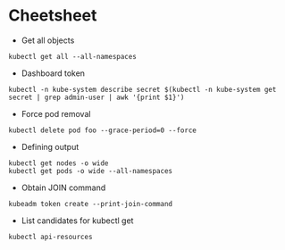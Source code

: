 # Cheetsheet

* Get all objects 

```
kubectl get all --all-namespaces
```

* Dashboard token

```
kubectl -n kube-system describe secret $(kubectl -n kube-system get secret | grep admin-user | awk '{print $1}')
```

* Force pod removal

```
kubectl delete pod foo --grace-period=0 --force
```

* Defining output 

```
kubectl get nodes -o wide
kubectl get pods -o wide --all-namespaces

```

* Obtain JOIN command

```
kubeadm token create --print-join-command
```

* List candidates for kubectl get 

```
kubectl api-resources
```
